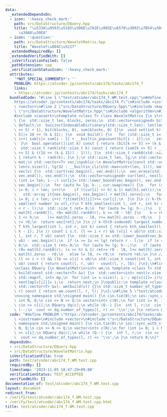 ```yaml
---
data:
  _extendedDependsOn:
  - icon: ':heavy_check_mark:'
    path: src/DataStructure/DQuery.hpp
    title: "\u533A\u9593\u5185\u306E\u7A2E\u985E\u6570\u3092\u7B54\u3048\u308B\u30AF\
      \u30A8\u30EA"
  - icon: ':question:'
    path: src/DataStructure/WaveletMatrix.hpp
    title: "Wavelet\u884C\u5217"
  _extendedRequiredBy: []
  _extendedVerifiedWith: []
  _isVerificationFailed: false
  _pathExtension: cpp
  _verificationStatusIcon: ':heavy_check_mark:'
  attributes:
    '*NOT_SPECIAL_COMMENTS*': ''
    PROBLEM: https://atcoder.jp/contests/abc174/tasks/abc174_f
    links:
    - https://atcoder.jp/contests/abc174/tasks/abc174_f
  bundledCode: "#line 1 \"test/atcoder/abc174_f.WM.test.cpp\"\n#define PROBLEM \"\
    https://atcoder.jp/contests/abc174/tasks/abc174_f\"\n#include <iostream>\n#include\
    \ <vector>\n#line 2 \"src/DataStructure/DQuery.hpp\"\n#include <map>\n#line 3\
    \ \"src/DataStructure/WaveletMatrix.hpp\"\n#include <algorithm>\n#include <array>\n\
    #include <cassert>\ntemplate <class T> class WaveletMatrix {\n struct SuccinctIndexableDictionary\
    \ {\n  std::size_t len, blocks, zeros;\n  std::vector<unsigned> bit, sum;\n  SuccinctIndexableDictionary()=\
    \ default;\n  SuccinctIndexableDictionary(std::size_t len): len(len), blocks((len\
    \ >> 5) + 1), bit(blocks, 0), sum(blocks, 0) {}\n  void set(int k) { bit[k >>\
    \ 5]|= 1U << (k & 31); }\n  void build() {\n   for (std::size_t i= 1; i < blocks;\
    \ i++) sum[i]= sum[i - 1] + __builtin_popcount(bit[i - 1]);\n   zeros= rank0(len);\n\
    \  }\n  bool operator[](int k) const { return (bit[k >> 5] >> (k & 31)) & 1; }\n\
    \  std::size_t rank(std::size_t k) const { return (sum[k >> 5] + __builtin_popcount(bit[k\
    \ >> 5] & ((1U << (k & 31)) - 1))); }\n  std::size_t rank0(std::size_t k) const\
    \ { return k - rank(k); }\n };\n std::size_t len, lg;\n std::vector<SuccinctIndexableDictionary>\
    \ mat;\n std::vector<T> vec;\npublic:\n WaveletMatrix(const std::vector<T> &v):\
    \ len(v.size()), lg(32 - __builtin_clz(std::max<int>(len, 1))), mat(lg, len),\
    \ vec(v) {\n  std::sort(vec.begin(), vec.end());\n  vec.erase(std::unique(vec.begin(),\
    \ vec.end()), vec.end());\n  std::vector<unsigned> cur(len), nex(len);\n  for\
    \ (int i= len; i--;) cur[i]= std::lower_bound(vec.begin(), vec.end(), v[i]) -\
    \ vec.begin();\n  for (auto h= lg; h--; cur.swap(nex)) {\n   for (std::size_t\
    \ i= 0; i < len; i++)\n    if ((cur[i] >> h) & 1) mat[h].set(i);\n   mat[h].build();\n\
    \   std::array it{nex.begin(), nex.begin() + mat[h].zeros};\n   for (std::size_t\
    \ i= 0; i < len; i++) *it[mat[h][i]]++= cur[i];\n  }\n }\n // k-th(0-indexed)\
    \ smallest number in v[l,r)\n T kth_smallest(int l, int r, int k) const {\n  assert(k\
    \ < r - l);\n  std::size_t ret= 0;\n  for (auto h= lg; h--;)\n   if (auto l0=\
    \ mat[h].rank0(l), r0= mat[h].rank0(r); k >= r0 - l0) {\n    k-= r0 - l0, ret|=\
    \ 1 << h;\n    l+= mat[h].zeros - l0, r+= mat[h].zeros - r0;\n   } else l= l0,\
    \ r= r0;\n  return vec[ret];\n }\n // k-th(0-indexed) largest number in v[l,r)\n\
    \ T kth_largest(int l, int r, int k) const { return kth_smallest(l, r, r - l -\
    \ k - 1); }\n // count i s.t. (l <= i < r) && (v[i] < ub)\n std::size_t count(int\
    \ l, int r, T ub) const {\n  std::size_t x= std::lower_bound(vec.begin(), vec.end(),\
    \ ub) - vec.begin();\n  if (x >= 1u << lg) return r - l;\n  if (x == 0) return\
    \ 0;\n  std::size_t ret= 0;\n  for (auto h= lg; h--;)\n   if (auto l0= mat[h].rank0(l),\
    \ r0= mat[h].rank0(r); (x >> h) & 1) ret+= r0 - l0, l+= mat[h].zeros - l0, r+=\
    \ mat[h].zeros - r0;\n   else l= l0, r= r0;\n  return ret;\n }\n // count i s.t.\
    \ (l <= i < r) && (lb <= v[i] < ub)\n std::size_t count(int l, int r, T lb, T\
    \ ub) const { return count(l, r, ub) - count(l, r, lb); }\n};\n#line 4 \"src/DataStructure/DQuery.hpp\"\
    \nclass DQuery {\n WaveletMatrix<int> wm;\n template <class T> std::vector<int>\
    \ build(const std::vector<T> &v) {\n  std::vector<int> next(v.size(), -1);\n \
    \ std::map<T, int> mp;\n  for (int i= v.size(); i--; mp[v[i]]= i)\n   if (mp.count(v[i]))\
    \ next[mp[v[i]]]= i;\n  return next;\n }\npublic:\n template <class T> DQuery(const\
    \ std::vector<T> &v): wm(build(v)) {}\n std::size_t number_of_types(int l, int\
    \ r) const { return wm.count(l, r, l); }\n};\n#line 5 \"test/atcoder/abc174_f.WM.test.cpp\"\
    \nusing namespace std;\nsigned main() {\n cin.tie(0);\n ios::sync_with_stdio(0);\n\
    \ int N, Q;\n cin >> N >> Q;\n vector<int> c(N);\n for (int i= 0; i < N; i++)\
    \ cin >> c[i];\n DQuery dq(c);\n while (Q--) {\n  int l, r;\n  cin >> l >> r,\
    \ l--;\n  cout << dq.number_of_types(l, r) << '\\n';\n }\n return 0;\n}\n"
  code: "#define PROBLEM \"https://atcoder.jp/contests/abc174/tasks/abc174_f\"\n#include\
    \ <iostream>\n#include <vector>\n#include \"src/DataStructure/DQuery.hpp\"\nusing\
    \ namespace std;\nsigned main() {\n cin.tie(0);\n ios::sync_with_stdio(0);\n int\
    \ N, Q;\n cin >> N >> Q;\n vector<int> c(N);\n for (int i= 0; i < N; i++) cin\
    \ >> c[i];\n DQuery dq(c);\n while (Q--) {\n  int l, r;\n  cin >> l >> r, l--;\n\
    \  cout << dq.number_of_types(l, r) << '\\n';\n }\n return 0;\n}"
  dependsOn:
  - src/DataStructure/DQuery.hpp
  - src/DataStructure/WaveletMatrix.hpp
  isVerificationFile: true
  path: test/atcoder/abc174_f.WM.test.cpp
  requiredBy: []
  timestamp: '2023-11-05 18:47:29+09:00'
  verificationStatus: TEST_ACCEPTED
  verifiedWith: []
documentation_of: test/atcoder/abc174_f.WM.test.cpp
layout: document
redirect_from:
- /verify/test/atcoder/abc174_f.WM.test.cpp
- /verify/test/atcoder/abc174_f.WM.test.cpp.html
title: test/atcoder/abc174_f.WM.test.cpp
---
```

